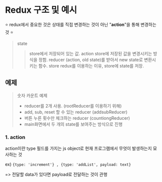 # Redux 구조 및 예시

⭐ redux에서 중요한 것은 상태를 직접 변경하는 것이 아닌 "**action**"을 통해 변경하는 것 ⭐

> state
>> store에서 저장되어 있는 값.
> action
>> store에 저장된 값을 변경시키는 방식을 정함.
> reducer
>> (action, old state)를 받아서 new state로 변환시키는 함수.
> store
>> redux를 이용하는 이유, store에 state를 저장.


## 예제

> 숫자 카운트 예제
> - reducer를 2개 사용. (rootReducer를 이용하기 위해)
> - add, sub, reset 할 수 있는 reducer (addsubReducer)
> - 버튼 누른 횟수만 체크하는 reducer (countiongReducer)
> - main화면에서 두 개의 state를 보여주는 방식으로 진행

### 1. action

action이란 type 필드를 가지는 js object로 현재 프로그램에서 무엇이 발생하는지 묘사하는 것

ex) ```{type: 'increment'} , {type: 'addList', payload: text}```

=> 전달할 data가 있다면 payload로 전달하는 것이 관행
